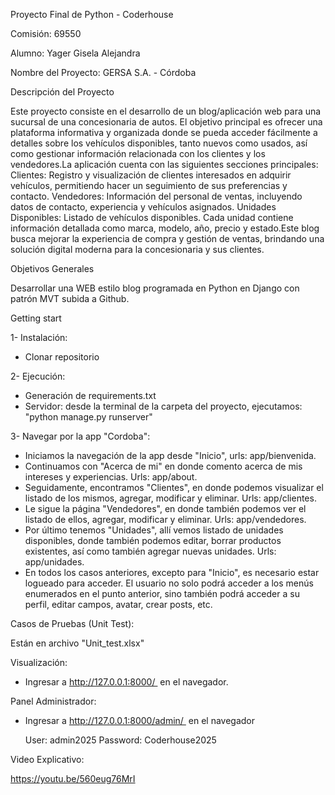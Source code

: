 Proyecto Final de Python - Coderhouse

Comisión: 69550

Alumno: Yager Gisela Alejandra

Nombre del Proyecto: GERSA S.A. - Córdoba

Descripción del Proyecto

Este proyecto consiste en el desarrollo de un blog/aplicación web para una sucursal de una concesionaria de autos. El objetivo principal es ofrecer una plataforma informativa y organizada donde se pueda acceder fácilmente a detalles sobre los vehículos disponibles, tanto nuevos como usados, así como gestionar información relacionada con los clientes y los vendedores.La aplicación cuenta con las siguientes secciones principales:
Clientes: Registro y visualización de clientes interesados en adquirir vehículos, permitiendo hacer un seguimiento de sus preferencias y contacto.
Vendedores: Información del personal de ventas, incluyendo datos de contacto, experiencia y vehículos asignados.
Unidades Disponibles: Listado de vehículos disponibles. Cada unidad contiene información detallada como marca, modelo, año, precio y estado.Este blog busca mejorar la experiencia de compra y gestión de ventas, brindando una solución digital moderna para la concesionaria y sus clientes.

Objetivos Generales

Desarrollar una WEB estilo blog programada en Python en Django con patrón MVT subida a Github.

Getting start

1- Instalación:
   * Clonar repositorio
  
2- Ejecución:
   * Generación de requirements.txt
   * Servidor: desde la terminal de la carpeta del proyecto, ejecutamos: "python manage.py runserver"
     
3- Navegar por la app "Cordoba":
  * Iniciamos la navegación de la app desde "Inicio", urls: app/bienvenida.
  * Continuamos con "Acerca de mi" en donde comento acerca de mis intereses y experiencias. Urls: app/about.
  * Seguidamente, encontramos "Clientes", en donde podemos visualizar el listado de los mismos, agregar, modificar y eliminar. Urls: app/clientes.
  * Le sigue la página "Vendedores", en donde también podemos ver el listado de ellos, agregar, modificar y eliminar. Urls: app/vendedores.
  * Por último tenemos "Unidades", allí vemos listado de unidades disponibles, donde también podemos editar, borrar productos existentes, así como también agregar nuevas unidades. Urls: app/unidades.
  * En todos los casos anteriores, excepto para "Inicio", es necesario estar logueado para acceder. El usuario no solo podrá acceder a los menús enumerados en el punto anterior, sino también podrá acceder a su perfil, editar campos, avatar, crear posts, etc.

Casos de Pruebas (Unit Test):

Están en archivo "Unit_test.xlsx"

Visualización:
* Ingresar a http://127.0.0.1:8000/  en el navegador.

Panel Administrador:
* Ingresar a http://127.0.0.1:8000/admin/  en el navegador

  User: admin2025
  Password: Coderhouse2025

Video Explicativo:

  https://youtu.be/560eug76MrI
